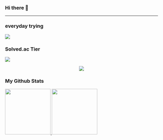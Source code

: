 ### Hi there 👋

<!--
**soohyeon21/soohyeon21** is a ✨ _special_ ✨ repository because its `README.md` (this file) appears on your GitHub profile.

Here are some ideas to get you started:

- 🔭 I’m currently working on ...
- 🌱 I’m currently learning ...
- 👯 I’m looking to collaborate on ...
- 🤔 I’m looking for help with ...
- 💬 Ask me about ...
- 📫 How to reach me: ...
- 😄 Pronouns: ...
- ⚡ Fun fact: ...
-->

<hr/>

### everyday trying
<!--commit combo box code-->
<!--랭크시스템 사용X시, theme 뒤에 "&rank=disable" 추가-->
<!--rank: black(0), bronze(1+), silver(15+), gold(75+), diamond(250+), blue(700+)-->
<p align="left">
  <a href="https://github.com/devxb/CommitCombo">
    <img src="http://commitcombo.com/get/norank?user=soohyeon21&theme=CottonCandy-mini&rank=able&animation=false"/>
  </a>
</p>

### Solved.ac Tier
<img src="http://mazassumnida.wtf/api/mini/generate_badge?boj=mango2"/>

<p align="center">
  <img src="http://mazassumnida.wtf/api/v2/generate_badge?boj=mango2&cache=c">
</p>
<!--
<p align="center">
  <img src="http://mazassumnida.wtf/api/pastel/generate_badge?boj=mango2&cache=c">
</p>
-->

### My Github Stats
<a href="#"> <!--#의 의미는 해당 페이지 맨 위로 인듯?-->
  <img src="https://github-readme-stats.vercel.app/api?username=soohyeon21&theme=react&show_icons=true" height="150px">
</a>
<a href="#">
  <img src="https://github-readme-stats.vercel.app/api/top-langs/?username=soohyeon21&theme=react&exclude_repo=Jagi,assignment&layout=compact" height="150px">
</a>
